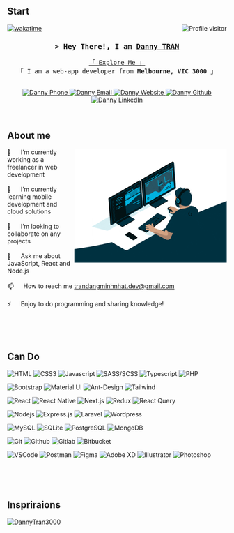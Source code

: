 <!-- Intro  -->
 ## Start
  <a href="https://komarev.com/ghpvc/?username=DannyTran3000">
    <img align="right" src="https://komarev.com/ghpvc/?username=DannyTran3000&label=Visitors&color=0e75b6&style=flat"       alt="Profile visitor" />
  </a>

[![wakatime](https://wakatime.com/badge/user/018b1dc0-cf3f-4bc6-aced-0a57de810ec8.svg)](https://wakatime.com/@018b1dc0-cf3f-4bc6-aced-0a57de810ec8)

<h3 align="center">
  <samp>
    &gt; Hey There!, I am
    <b>
      <a target="_blank" href="https://dmntran.vercel.app/">Danny TRAN</a>
    </b>
  </samp>
</h3>


<p align="center"> 
  <samp>
    <a href="https://dmntran.vercel.app/">「 Explore Me 」</a>
    <br />
    「 I am a web-app developer from <b>Melbourne, VIC 3000</b> 」
    <br />
    <br />
  </samp>
</p>

<p align="center">
  <a href="tel:+61478075375">
    <img src="https://img.shields.io/badge/phone-05A010?style=for-the-badge&logo=whatsapp&logoColor=white" alt="Danny Phone" />
  </a>
  <a href="mailto:trandangminhnhat.dev@gmail.com">
    <img src="https://img.shields.io/badge/email-C5221F?style=for-the-badge&logo=gmail&logoColor=white" alt="Danny Email" />
  </a>
  <a href="https://dmntran.vercel.app/" target="_blank">
    <img src="https://img.shields.io/badge/website-F76236?style=for-the-badge&logo=google-chrome&logoColor=white" alt="Danny Website" />
  </a>
  <a href="https://github.com/DannyTran3000" target="_blank">
    <img src="https://img.shields.io/badge/github-181717?style=for-the-badge&logo=github&logoColor=white" alt="Danny Github" />
  </a>
  <a href="https://dmntran.vercel.app/" target="_blank">
    <img src="https://img.shields.io/badge/linkedin-0A66C2?style=for-the-badge&logo=linkedin&logoColor=white" alt="Danny LinkedIn" />
  </a>
</p>
<br />

<!-- About Section -->
 ## About me
 
<p>
 <img align="right" width="350" src="/assets/about-me.gif" alt="Coding gif" />

  🔭 &emsp; I’m currently working as a freelancer in web development
  <br/><br/>
  🌱 &emsp; I’m currently learning mobile development and cloud solutions
  <br/><br/>
  👯 &emsp; I’m looking to collaborate on any projects
  <br/><br/>
  💬 &emsp; Ask me about JavaScript, React and Node.js
  <br/><br/>
  📫 &emsp; How to reach me <a href="mailto:trandangminhnhat.dev@gmail.com">trandangminhnhat.dev@gmail.com<a/>
  <br/><br/>
  ⚡ &emsp; Enjoy to do programming and sharing knowledge!
</p>

<br/>
<br/>
<br/>

## Can Do

![HTML](https://img.shields.io/badge/HTML5-E34F26?style=for-the-badge&labelColor=000&logo=html5&logoColor=E34F26)
![CSS3](https://img.shields.io/badge/CSS3-1572B6?style=for-the-badge&logo=css3&logoColor=white)
![Javascript](https://img.shields.io/badge/Javascript-F7DF1E?style=for-the-badge&labelColor=black&logo=javascript&logoColor=F7DF1E)
![SASS/SCSS](https://img.shields.io/badge/Sass_|_Scss-CC6699?style=for-the-badge&logo=sass&logoColor=white)
![Typescript](https://img.shields.io/badge/Typescript-3178C6?style=for-the-badge&labelColor=black&logo=typescript&logoColor=3178C6)
![PHP](https://img.shields.io/badge/PHP-777BB4?style=for-the-badge&labelColor=black&logo=php&logoColor=777BB4)

![Bootstrap](https://img.shields.io/badge/Bootstrap-7952B3?style=for-the-badge&logo=bootstrap&logoColor=white)
![Material UI](https://img.shields.io/badge/Material_UI-007FFF?style=for-the-badge&logo=mui&logoColor=white)
![Ant-Design](https://img.shields.io/badge/Ant_Design-0170FE?style=for-the-badge&logo=antdesign&logoColor=white)
![Tailwind](https://img.shields.io/badge/Tailwind_CSS-06B6D4?style=for-the-badge&logo=tailwindcss&logoColor=white)

![React](https://img.shields.io/badge/React-61DAFB?style=for-the-badge&labelColor=black&logo=react&logoColor=61DAFB)
![React Native](https://img.shields.io/badge/React_Native-20232A?style=for-the-badge&logo=react&logoColor=61DAFB)
![Next.js](https://img.shields.io/badge/next.js-000000?style=for-the-badge&logo=nextdotjs&logoColor=white)
![Redux](https://img.shields.io/badge/Redux-764ABC?style=for-the-badge&logo=redux&logoColor=white)
![React Query](https://img.shields.io/badge/-React_Query-FF4154?style=for-the-badge&logo=react%20query&logoColor=white)

![Nodejs](https://img.shields.io/badge/Nodejs-339933?style=for-the-badge&logo=node.js&logoColor=white)
![Express.js](https://img.shields.io/badge/Express.js-000000?style=for-the-badge&logo=express&logoColor=white)
![Laravel](https://img.shields.io/badge/Laravel-FF2D20?style=for-the-badge&logo=laravel&logoColor=white)
![Wordpress](https://img.shields.io/badge/Wordpress-21759B?style=for-the-badge&logo=wordpress&logoColor=white)

![MySQL](https://img.shields.io/badge/MySQL-4479A1?style=for-the-badge&logo=mysql&logoColor=white)
![SQLite](https://img.shields.io/badge/SQLite-003B57?style=for-the-badge&logo=sqlite&logoColor=white)
![PostgreSQL](https://img.shields.io/badge/PostgreSQL-4169E1?style=for-the-badge&logo=postgresql&logoColor=white)
![MongoDB](https://img.shields.io/badge/MongoDB-47A248?style=for-the-badge&logo=mongodb&logoColor=white)

![Git](https://img.shields.io/badge/Git-F05032?style=for-the-badge&logo=git&logoColor=white)
![Github](https://img.shields.io/badge/Github-181717?style=for-the-badge&logo=github&logoColor=white)
![Gitlab](https://img.shields.io/badge/Gitlab-FC6D26?style=for-the-badge&logo=gitlab&logoColor=white)
![Bitbucket](https://img.shields.io/badge/Bitbucket-0052CC?style=for-the-badge&logo=bitbucket&logoColor=white)

![VSCode](https://img.shields.io/badge/Visual_Studio-007ACC?style=for-the-badge&logo=visual%20studio&logoColor=white)
![Postman](https://img.shields.io/badge/Postman-FF6C37?style=for-the-badge&logo=postman&logoColor=white)
![Figma](https://img.shields.io/badge/Figma-F24E1E?style=for-the-badge&logo=figma&logoColor=white)
![Adobe XD](https://img.shields.io/badge/Adobe_XD-FF61F6?style=for-the-badge&logo=adobexd&logoColor=white)
![Illustrator](https://img.shields.io/badge/Illustrator-FF9A00?style=for-the-badge&logo=adobeillustrator&logoColor=white)
![Photoshop](https://img.shields.io/badge/Photoshop-31A8FF?style=for-the-badge&logo=adobephotoshop&logoColor=white)

<br/>
<br/>
<br/>

## Inspriraions

[![DannyTran3000](https://github-readme-stats.vercel.app/api/pin/?username=DannyTran3000&repo=DannyTran3000&theme=radical)](https://github.com/DannyTran3000/DannyTran3000)

<!-- <p align="left">
  <a href="https://github.com/alsiam?tab=repositories" target="_blank"><img alt="All Repositories" title="All Repositories" src="https://img.shields.io/badge/-All%20Repos-2962FF?style=for-the-badge&logo=koding&logoColor=white"/></a>
</p>

<br/>
<hr/>
<br/>

<p align="center">
  <a href="https://github.com/alsiam">
    <img src="https://github-readme-streak-stats.herokuapp.com/?user=alsiam&theme=radical&border=7F3FBF&background=0D1117" alt="Saif's GitHub streak"/>
  </a>
</p>

<p align="center">
  <a href="https://github.com/alsiam">
    <img src="https://github-profile-summary-cards.vercel.app/api/cards/profile-details?username=alsiam&theme=radical" alt="Al Siam's GitHub Contribution"/>
  </a>
</p>

<a> 
    <a href="https://github.com/alsiam"><img alt="Al Siam's Github Stats" src="https://denvercoder1-github-readme-stats.vercel.app/api?username=alsiam&show_icons=true&count_private=true&theme=react&border_color=7F3FBF&bg_color=0D1117&title_color=F85D7F&icon_color=F8D866" height="192px" width="49.5%"/></a>
  <a href="https://github.com/alsiam"><img alt="Al Siam's Top Languages" src="https://denvercoder1-github-readme-stats.vercel.app/api/top-langs/?username=alsiam&langs_count=8&layout=compact&theme=react&border_color=7F3FBF&bg_color=0D1117&title_color=F85D7F&icon_color=F8D866" height="192px" width="49.5%"/></a>
  <br/>
</a>


![Al Siam's Graph](https://github-readme-activity-graph.vercel.app/graph?username=alsiam&custom_title=Al%20Siam's%20GitHub%20Activity%20Graph&bg_color=0D1117&color=7F3FBF&line=7F3FBF&point=7F3FBF&area_color=FFFFFF&title_color=FFFFFF&area=true)
-->
